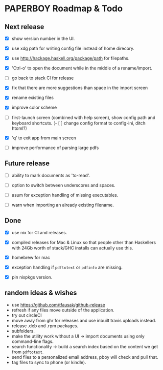 # PAPERBOY Roadmap & Todo


## Next release

- [x] show version number in the UI.
- [x] use xdg path for writing config file instead of home direcory.
- [x] use http://hackage.haskell.org/package/path for filepaths.
- [x] 'Ctrl-o' to open the document while in the middle of a rename/import.
- [ ] go back to stack CI for release
- [x] fix that there are more suggestions than space in the import screen
- [x] rename existing files
- [x] improve color scheme
- [ ] first-launch screen (combined with help screen), show config path and keyboard shortcuts.
(- [ ] change config format to config-ini, ditch htoml?)
- [x] 'q' to exit app from main screen
- [ ] improve performance of parsing large pdfs


## Future release

- [ ] ability to mark documents as 'to-read'.
- [ ] option to switch between underscores and spaces.
- [ ] asum for exception handling of missing executables.
- [ ] warn when importing an already existing filename.


## Done

- [x] use nix for CI and releases.
- [x] compiled releases for Mac & Linux so that people other than Haskellers with 24Gb worth of stack/GHC installs can actually use this.
- [x] homebrew for mac
- [x] exception handling if `pdftotext` or `pdfinfo` are missing.
- [x] pin nixpkgs version.


## random ideas & wishes

- use https://github.com/tfausak/github-release
- refresh if any files move outside of the application.
- try out circleCI
- move away from ghr for releases and use inbuilt travis uploads instead.
- release .deb and .rpm packages.
- subfolders.
- make the utility work without a UI -> import documents using only command-line flags.
- search functionality -> build a search index based on the content we get from `pdftotext`.
- send files to a personalized email address, pboy will check and pull that.
- tag files to sync to phone (or kindle).
